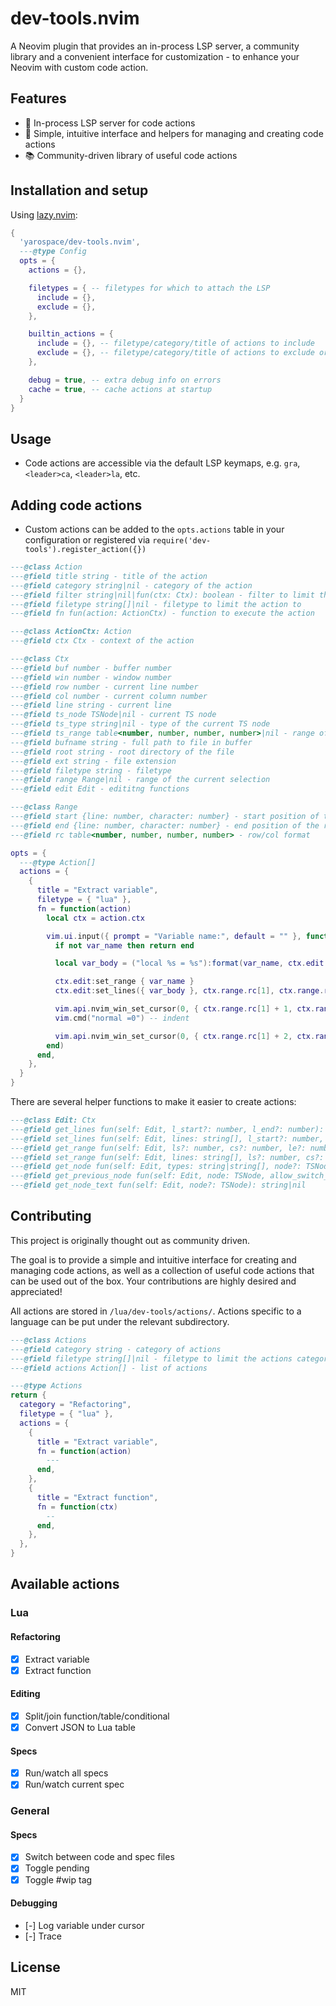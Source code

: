 # dev-tools.nvim

A Neovim plugin that provides an in-process LSP server, a community library and a convenient interface for customization - to enhance your Neovim with custom code action.

## Features

- 🚀 In-process LSP server for code actions
- 🧩 Simple, intuitive interface and helpers for managing and creating code actions
- 📚 Community-driven library of useful code actions

## Installation and setup

Using [lazy.nvim](https://github.com/folke/lazy.nvim):

```lua
{
  'yarospace/dev-tools.nvim',
  ---@type Config
  opts = {
    actions = {},

    filetypes = { -- filetypes for which to attach the LSP
      include = {},
      exclude = {},
    },

    builtin_actions = {
      include = {}, -- filetype/category/title of actions to include
      exclude = {}, -- filetype/category/title of actions to exclude or true to exclude all
    },

    debug = true, -- extra debug info on errors
    cache = true, -- cache actions at startup
  }
}
```

## Usage

- Code actions are accessible via the default LSP keymaps, e.g. `gra`, `<leader>ca`, `<leader>la`, etc. 

## Adding code actions

- Custom actions can be added to the `opts.actions` table in your configuration or registered via `require('dev-tools').register_action({})`

```lua
---@class Action
---@field title string - title of the action
---@field category string|nil - category of the action
---@field filter string|nil|fun(ctx: Ctx): boolean - filter to limit the action to
---@field filetype string[]|nil - filetype to limit the action to
---@field fn fun(action: ActionCtx) - function to execute the action

---@class ActionCtx: Action
---@field ctx Ctx - context of the action

---@class Ctx
---@field buf number - buffer number
---@field win number - window number
---@field row number - current line number
---@field col number - current column number
---@field line string - current line
---@field ts_node TSNode|nil - current TS node
---@field ts_type string|nil - type of the current TS node
---@field ts_range table<number, number, number, number>|nil - range of the current TS node
---@field bufname string - full path to file in buffer
---@field root string - root directory of the file
---@field ext string - file extension
---@field filetype string - filetype
---@field range Range|nil - range of the current selection
---@field edit Edit - edititng functions

---@class Range
---@field start {line: number, character: number} - start position of the range
---@field end {line: number, character: number} - end position of the range
---@field rc table<number, number, number, number> - row/col format

opts = {
  ---@type Action[]
  actions = {
    {
      title = "Extract variable",
      filetype = { "lua" },
      fn = function(action)
        local ctx = action.ctx

        vim.ui.input({ prompt = "Variable name:", default = "" }, function(var_name)
          if not var_name then return end

          local var_body = ("local %s = %s"):format(var_name, ctx.edit:get_range()[1])

          ctx.edit:set_range { var_name }
          ctx.edit:set_lines({ var_body }, ctx.range.rc[1], ctx.range.rc[1])

          vim.api.nvim_win_set_cursor(0, { ctx.range.rc[1] + 1, ctx.range.rc[3] + 1 })
          vim.cmd("normal =0") -- indent

          vim.api.nvim_win_set_cursor(0, { ctx.range.rc[1] + 2, ctx.range.rc[2] + 1 })
        end)
      end,
    },
  }
}
```

There are several helper functions to make it easier to create actions:

```lua
---@class Edit: Ctx
---@field get_lines fun(self: Edit, l_start?: number, l_end?: number): string[]
---@field set_lines fun(self: Edit, lines: string[], l_start?: number, l_end?: number)
---@field get_range fun(self: Edit, ls?: number, cs?: number, le?: number, ce?: number): string[]
---@field set_range fun(self: Edit, lines: string[], ls?: number, cs?: number, le?: number, ce?: number)
---@field get_node fun(self: Edit, types: string|string[], node?: TSNode|nil, predicate?: fun(node: TSNode): boolean| nil): TSNode|nil, table <number, number, number, number>|nil
---@field get_previous_node fun(self: Edit, node: TSNode, allow_switch_parents?: boolean, allow_previous_parent?: boolean): TSNode|nil
---@field get_node_text fun(self: Edit, node?: TSNode): string|nil
```

## Contributing

This project is originally thought out as community driven. 

The goal is to provide a simple and intuitive interface for creating and managing code actions, as well as a collection of useful code actions that can be used out of the box.
Your contributions are highly desired and appreciated!

All actions are stored in `/lua/dev-tools/actions/`.  Actions specific to a language can be put under the relevant subdirectory.

```lua
---@class Actions
---@field category string - category of actions
---@field filetype string[]|nil - filetype to limit the actions category to
---@field actions Action[] - list of actions

---@type Actions
return {
  category = "Refactoring",
  filetype = { "lua" },
  actions = {
    {
      title = "Extract variable",
      fn = function(action)
        ---
      end,
    },
    {
      title = "Extract function",
      fn = function(ctx)
        --
      end,
    },
  },
}
```

## Available actions

### Lua

#### Refactoring

- [x] Extract variable
- [x] Extract function

#### Editing

- [x] Split/join function/table/conditional
- [x] Convert JSON to Lua table

#### Specs

- [x] Run/watch all specs
- [x] Run/watch current spec

### General

#### Specs

- [x] Switch between code and spec files
- [x] Toggle pending
- [x] Toggle #wip tag

#### Debugging

- [-] Log variable under cursor
- [-] Trace

## License

MIT
